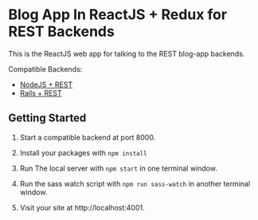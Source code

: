 # Blog App In ReactJS + Redux for REST Backends 

This is the ReactJS web app for talking to the REST blog-app backends. 

Compatible Backends:

* [NodeJS + REST](../../back-ends/nodejs-rest)
* [Rails + REST](../../back-ends/rails-rest)

## Getting Started

1. Start a compatible backend at port 8000.

2. Install your packages with `npm install`

3. Run The local server with `npm start` in one terminal window.

4. Run the sass watch script with `npm run sass-watch` in another terminal window.

5. Visit your site at http://localhost:4001.